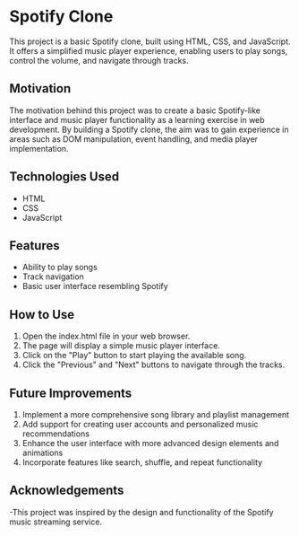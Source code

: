 # Spotify Clone

This project is a basic Spotify clone, built using HTML, CSS, and JavaScript. It offers a simplified music player experience, enabling users to play songs, control the volume, and navigate through tracks.


## Motivation

The motivation behind this project was to create a basic Spotify-like interface and music player functionality as a learning exercise in web development. By building a Spotify clone, the aim was to gain experience in areas such as DOM manipulation, event handling, and media player implementation.


## Technologies Used

- HTML
- CSS
- JavaScript


## Features
- Ability to play songs
- Track navigation
- Basic user interface resembling Spotify


## How to Use
1. Open the index.html file in your web browser.
2. The page will display a simple music player interface.
3. Click on the "Play" button to start playing the available song.
4. Click the "Previous" and "Next" buttons to navigate through the tracks.

## Future Improvements
1. Implement a more comprehensive song library and playlist management
2. Add support for creating user accounts and personalized music recommendations
3. Enhance the user interface with more advanced design elements and animations
4. Incorporate features like search, shuffle, and repeat functionality


## Acknowledgements
-This project was inspired by the design and functionality of the Spotify music streaming service.